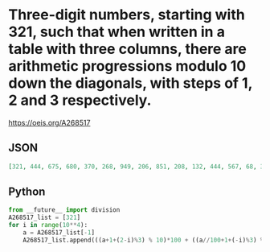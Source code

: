 # Three\-digit numbers, starting with 321, such that when written in a table with three columns, there are arithmetic progressions modulo 10 down the diagonals, with steps of 1, 2 and 3 respectively\.
https://oeis.org/A268517
## JSON
```JSON
[321, 444, 675, 680, 370, 268, 949, 206, 851, 208, 132, 444, 567, 68, 37, 826, 994, 620, 185, 820, 213, 444, 756, 806, 703, 682, 499, 62, 518, 82, 321, 444, 675, 680, 370, 268, 949, 206, 851, 208, 132, 444, 567, 68, 37, 826, 994, 620, 185, 820, 213, 444, 756, 806]
```
## Python
```Python
from __future__ import division
A268517_list = [321]
for i in range(10**4):
    a = A268517_list[-1]
    A268517_list.append(((a+1+(2-i)%3) % 10)*100 + ((a//100+1+(-i)%3) % 10)*10 + ((a//10+1+(1-i)%3) % 10)) # _Chai Wah Wu_, Feb 08 2016
```
